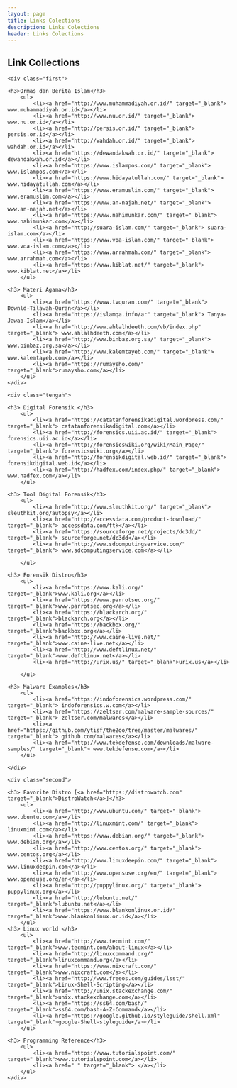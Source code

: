 ```yaml
---
layout: page
title: Links Colections
description: Links Colections
header: Links Colections
---
```

## Link Collections
<div class="wrapper" markdown="0">

	<div class="first">

	<h3>Ormas dan Berita Islam</h3>
		<ul>
			<li><a href="http://www.muhammadiyah.or.id/" target="_blank"> www.muhammadiyah.or.id</a></li>
			<li><a href="http://www.nu.or.id/" target="_blank"> www.nu.or.id</a></li>
			<li><a href="http://persis.or.id/" target="_blank"> persis.or.id</a></li>
			<li><a href="http://wahdah.or.id/" target="_blank"> wahdah.or.id</a></li>
			<li><a href="https://dewandakwah.or.id/" target="_blank"> dewandakwah.or.id</a></li>
			<li><a href="https://www.islampos.com/" target="_blank"> www.islampos.com</a></li>
			<li><a href="https://www.hidayatullah.com/" target="_blank"> www.hidayatullah.com</a></li>
			<li><a href="https://www.eramuslim.com/" target="_blank"> www.eramuslim.com</a></li>
			<li><a href="https://www.an-najah.net/" target="_blank"> www.an-najah.net</a></li>
			<li><a href="https://www.nahimunkar.com/" target="_blank"> www.nahimunkar.com</a></li>
			<li><a href="http://suara-islam.com/" target="_blank"> suara-islam.com</a></li>
			<li><a href="https://www.voa-islam.com/" target="_blank"> www.voa-islam.com</a></li>
			<li><a href="https://www.arrahmah.com/" target="_blank"> www.arrahmah.com</a></li>
			<li><a href="https://www.kiblat.net/" target="_blank"> www.kiblat.net</a></li>
		</ul>

	<h3> Materi Agama</h3>
		<ul>
			<li><a href="https://www.tvquran.com/" target="_blank"> Downld-Tilawah-Quran</a></li>
			<li><a href="https://islamqa.info/ar" target="_blank"> Tanya-Jawab-Islam</a></li>
			<li><a href="http://www.ahlalhdeeth.com/vb/index.php" target="_blank"> www.ahlalhdeeth.com</a></li>
			<li><a href="http://www.binbaz.org.sa/" target="_blank"> www.binbaz.org.sa</a></li>
			<li><a href="http://www.kalemtayeb.com/" target="_blank"> www.kalemtayeb.com</a></li>
			<li><a href="https://rumaysho.com/" target="_blank">rumaysho.com</a></li>
		</ul>
	</div>

<!-- ================ -->
	<div class="tengah">

	<h3> Digital Forensik </h3>
		<ul>
			<li><a href="https://catatanforensikadigital.wordpress.com/" target="_blank"> catatanforensikadigital.com</a></li>
			<li><a href="http://forensics.uii.ac.id/" target="_blank"> forensics.uii.ac.id</a></li>
			<li><a href="http://forensicswiki.org/wiki/Main_Page/" target="_blank"> forensicswiki.org</a></li>
			<li><a href="http://forensikdigital.web.id/" target="_blank"> forensikdigital.web.id</a></li>
			<li><a href="http://hadfex.com/index.php/" target="_blank"> www.hadfex.com</a></li>
		</ul>

	<h3> Tool Digital Forensik</h3>
		<ul>
			<li><a href="http://www.sleuthkit.org/" target="_blank"> sleuthkit.org/autopsy</a></li>
			<li><a href="http://accessdata.com/product-download/" target="_blank"> accessdata.com/ftk</a></li>
			<li><a href="https://sourceforge.net/projects/dc3dd/" target="_blank"> sourceforge.net/dc3dd</a></li>
			<li><a href="http://www.sdcomputingservice.com/" target="_blank"> www.sdcomputingservice.com</a></li>

		</ul>

	<h3> Forensik Distro</h3>
		<ul>
			<li><a href="https://www.kali.org/" target="_blank">www.kali.org</a></li>
			<li><a href="https://www.parrotsec.org/" target="_blank">www.parrotsec.org</a></li>			
			<li><a href="https://blackarch.org/" target="_blank">blackarch.org</a></li>
			<li><a href="https://backbox.org/" target="_blank">backbox.org</a></li>
			<li><a href="http://www.caine-live.net/" target="_blank">www.caine-live.net</a></li>
			<li><a href="http://www.deftlinux.net/" target="_blank">www.deftlinux.net</a></li>
			<li><a href="http://urix.us/" target="_blank">urix.us</a></li>
<!--
			<li><a href=" " target="_blank"> </a></li>
			<li><a href=" " target="_blank"> </a></li>
-->

		</ul>

	<h3> Malware Examples</h3>
		<ul>
			<li><a href="https://indoforensics.wordpress.com/" target="_blank"> indoforensics.w.com</a></li>
			<li><a href="https://zeltser.com/malware-sample-sources/" target="_blank"> zeltser.com/malwares</a></li>
			<li><a href="https://github.com/ytisf/theZoo/tree/master/malwares/" target="_blank"> github.com/malwares</a></li>
			<li><a href="http://www.tekdefense.com/downloads/malware-samples/" target="_blank"> www.tekdefense.com</a></li>
		</ul>

	</div>
<!-- ================ -->
	<div class="second">

	<h3> Favorite Distro [<a href="https://distrowatch.com" target="_blank">DistroWatch</a>]</h3>
		<ul>
			<li><a href="http://www.ubuntu.com/" target="_blank"> www.ubuntu.com</a></li>
			<li><a href="http://linuxmint.com/" target="_blank"> linuxmint.com</a></li>
			<li><a href="https://www.debian.org/" target="_blank"> www.debian.org</a></li>
			<li><a href="http://www.centos.org/" target="_blank"> www.centos.org</a></li>
			<li><a href="http://www.linuxdeepin.com/" target="_blank"> www.linuxdeepin.com</a></li>
			<li><a href="http://www.opensuse.org/en/" target="_blank"> www.opensuse.org/en</a></li>
			<li><a href="http://puppylinux.org/" target="_blank"> puppylinux.org</a></li>
			<li><a href="http://lubuntu.net/" target="_blank">lubuntu.net</a></li>
			<li><a href="https://www.blankonlinux.or.id/" target="_blank">www.blankonlinux.or.id</a></li>
		</ul>
	<h3> Linux world </h3>
		<ul>
			<li><a href="http://www.tecmint.com/" target="_blank">www.tecmint.com/about-linux</a></li>
			<li><a href="http://linuxcommand.org/" target="_blank">linuxcommand.org</a></li>
			<li><a href="https://www.nixcraft.com/" target="_blank">www.nixcraft.com</a></li>
			<li><a href="http://www.freeos.com/guides/lsst/" target="_blank">Linux-Shell-Scripting</a></li>
			<li><a href="http://unix.stackexchange.com/" target="_blank">unix.stackexchange.com</a></li>
			<li><a href="https://ss64.com/bash/" target="_blank">ss64.com/bash-A-Z-Command</a></li>
			<li><a href="https://google.github.io/styleguide/shell.xml" target="_blank">google-Shell-styleguide</a></li>
		</ul>

	<h3> Programming Reference</h3>
		<ul>
			<li><a href="https://www.tutorialspoint.com/" target="_blank">www.tutorialspoint.com</a></li>
			<li><a href=" " target="_blank"> </a></li>
		</ul>
	</div>
</div>


